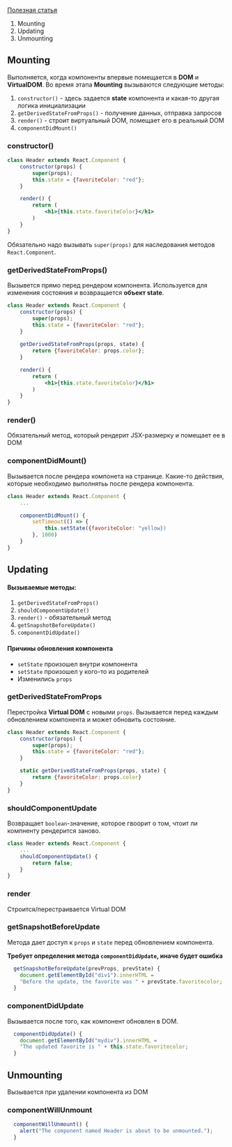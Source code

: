 [Полезная статья](https://www.w3schools.com/react/react_lifecycle.asp)

1. Mounting
2. Updating
3. Unmounting

## Mounting

Выполняется, когда компоненты впервые помещается в **DOM** и **VirtualDOM**. Во время этапа **Mounting** вызываются следующие методы:

1. `constructor()` - здесь задается **state** компонента и какая-то другая логика инициализации
2. `getDеrivedStateFromProps()` - получение данных, отправка запросов
3. `render()` - строит виртуальный DOM, помещает его в реальный DOM
4. `componentDidMount()`


### constructor()

```jsx
class Header extends React.Component {
	constructor(props) {
		super(props);
		this.state = {favoriteColor: "red"};
	}

	render() {
		return (
			<h1>{this.state.favoriteColor}</h1>
		)
	}
}
```

Обязательно надо вызывать `super(props)` для наследования методов `React.Component`.

### getDerivedStateFromProps()

Вызывется прямо перед рендером компонента. Используется для изменения состояния и возвращается **объект state**.

```jsx
class Header extends React.Component {
	constructor(props) {
		super(props);
		this.state = {favoriteColor: "red"};
	}
	
	getDerivedStateFromProps(props, state) {
		return {favoriteColor: props.color};
	}

	render() {
		return (
			<h1>{this.state.favoriteColor}</h1>
		)
	}
}
```


### render()

Обязательный метод, который рендерит JSX-размерку и помещает ее в DOM


### componentDidMount()

Вызывается после рендера компонета на странице. Какие-то действия, которые необходимо выполнятьь после рендера компонента.

```jsx
class Header extends React.Component {
	...

	componentDidMount() {
		setTimeout(() => {
			this.setState({favoriteColor: "yellow})
		}, 1000)
	}
}
```


## Updating

#### Вызываемые методы:
1. `getDerivedStateFromProps()`
2. `shouldComponentUpdate()`
3. `render()` - обязательный метод
4. `getSnapshotBeforeUpdate()`
5. `componentDidUpdate()`

#### Причины обновления компонента
- `setState` произошел внутри компонента
- `setState` произошел у кого-то из родителей
- Изменились `props`

### getDerivedStateFromProps

Перестройка **Virtual DOM**  с новыми `props`. Вызывается перед каждым обновлением компонента и может обновить состояние.

```jsx
class Header extends React.Component {
	constructor(props) {
		super(props);
		this.state = {favoriteColor: "red"};
	}

	static getDerivedStateFromProps(props, state) {
		return {favoriteColor: props.color}
	}
}
```


### shouldComponentUpdate

Возвращает `boolean`-значение, которое гвоорит о том, чтоит ли компненту рендерится заново. 

```jsx
class Header extends React.Component {
	...
	shouldComponentUpdate() {
		return false;
	}
}

```

### render 
Строится/перестраивается Virtual DOM

### getSnapshotBeforeUpdate

Метода дает доступ к `props` и `state` перед обновлением компонента.

**Требует определения метода `componentDidUpdate`, иначе будет ошибка**

```jsx
  getSnapshotBeforeUpdate(prevProps, prevState) {
    document.getElementById("div1").innerHTML =
    "Before the update, the favorite was " + prevState.favoritecolor;
  }
```

### componentDidUpdate

Вызывается после того, как компонент обновлен в DOM.  

```jsx
  componentDidUpdate() {
    document.getElementById("mydiv").innerHTML =
    "The updated favorite is " + this.state.favoritecolor;
  }
```


## Unmounting

Вызывается при удалении компонента из DOM

### componentWillUnmount

```jsx
  componentWillUnmount() {
    alert("The component named Header is about to be unmounted.");
  }
```